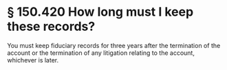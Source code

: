 # § 150.420   How long must I keep these records?

You must keep fiduciary records for three years after the termination of the account or the termination of any litigation relating to the account, whichever is later.




